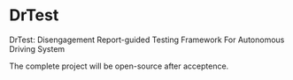 # DrTest
DrTest: Disengagement Report-guided Testing Framework For Autonomous Driving System

The complete project will be open-source after acceptence.
